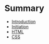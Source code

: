 # Summary

* [Introduction](README.md)
* [Initiation](initiation.md)
* [HTML](html.md)
* [CSS](css.md)

